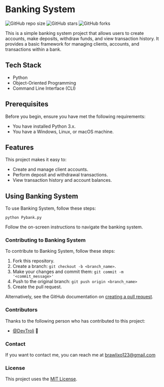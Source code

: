 # Banking System

![GitHub repo size](https://img.shields.io/github/repo-size/DevTroli/Pybank)
![GitHub stars](https://img.shields.io/github/stars/DevTroli/Pybank)
![GitHub forks](https://img.shields.io/github/forks/DevTroli/Pybank?style=social)

This is a simple banking system project that allows users to create accounts, make deposits, withdraw funds, and view transaction history. It provides a basic framework for managing clients, accounts, and transactions within a bank.

## Tech Stack

- Python
- Object-Oriented Programming
- Command Line Interface (CLI)

## Prerequisites

Before you begin, ensure you have met the following requirements:
* You have installed Python 3.x.
* You have a Windows, Linux, or macOS machine.

## Features

This project makes it easy to:
* Create and manage client accounts.
* Perform deposit and withdrawal transactions.
* View transaction history and account balances.

## Using Banking System

To use Banking System, follow these steps:

    python Pybank.py

Follow the on-screen instructions to navigate the banking system.

### Contributing to Banking System

To contribute to Banking System, follow these steps:

1. Fork this repository.
2. Create a branch: `git checkout -b <branch_name>`.
3. Make your changes and commit them: `git commit -m '<commit_message>'`
4. Push to the original branch: `git push origin <branch_name>`
5. Create the pull request.

Alternatively, see the GitHub documentation on [creating a pull request](https://help.github.com/en/github/collaborating-with-issues-and-pull-requests/creating-a-pull-request).

### Contributors

Thanks to the following person who has contributed to this project:

* [@DevTroli](https://github.com/DevTroli/) 📖

### Contact

If you want to contact me, you can reach me at brawlixo123@gmail.com

### License

This project uses the [MIT License](https://choosealicense.com/licenses/mit/).


